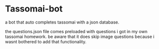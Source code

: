 # Tassomai-bot
a bot that auto completes tassomai with a json database.

the questions.json file comes preloaded with questions i got in my own tassomai homework.
be aware that it does skip image questions because i wasnt bothered to add that functionality.

